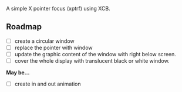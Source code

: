 A simple X pointer focus (xptrf) using XCB.

## Roadmap

- [ ] create a circular window
- [ ] replace the pointer with window 
- [ ] update the graphic content of the window with right below screen. 
- [ ] cover the whole display with translucent black or white window.

**May be...**  
- [ ] create in and out animation
